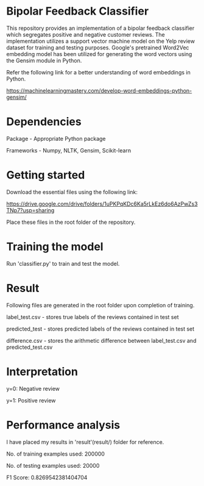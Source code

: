 # Bipolar Feedback Classifier
This repository provides an implementation of a bipolar feedback classifier which segregates positive and negative customer reviews.
The implementation utilizes a support vector machine model on the Yelp review dataset for training and testing purposes.
Google's pretrained Word2Vec embedding model has been utilized for generating the word vectors using the Gensim module in Python.

Refer the following link for a better understanding of word embeddings in Python.

https://machinelearningmastery.com/develop-word-embeddings-python-gensim/

# Dependencies
Package - Appropriate Python package

Frameworks - Numpy, NLTK, Gensim, Scikit-learn

# Getting started
Download the essential files using the following link:

https://drive.google.com/drive/folders/1uPKPqKDc6Ka5rLkEz6do6AzPwZs3TNp7?usp=sharing

Place these files in the root folder of the repository.

# Training the model
Run 'classifier.py' to train and test the model.

# Result
Following files are generated in the root folder upon completion of training.

label_test.csv - stores true labels of the reviews contained in test set

predicted_test - stores predicted labels of the reviews contained in test set

difference.csv - stores the arithmetic difference between label_test.csv and predicted_test.csv

# Interpretation
y=0: Negative review 

y=1: Positive review

# Performance analysis
I have placed my results in 'result'(result/) folder for reference. 

No. of training examples used: 200000

No. of testing examples used: 20000

F1 Score: 0.8269542381404704
